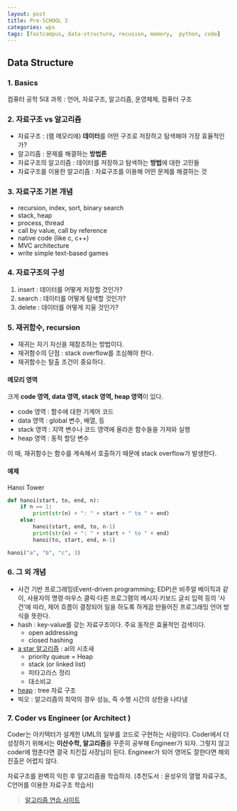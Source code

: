 ```yaml
---
layout: post
title: Pre-SCHOOL 3
categories: wps
tags: [fastcampus, data-structure, recusion, memory,  python, code]
---
```


## Data Structure

### 1. Basics

컴퓨터 공학 5대 과목 : 언어, 자료구조, 알고리즘, 운영체제, 컴퓨터 구조

### 2. 자료구조 vs 알고리즘

- 자료구조 : (램 메모리에) **데이터**를 어떤 구조로 저장하고 탐색해야 가장 효율적인가?
- 알고리즘 : 문제를 해결하는 **방법론**
- 자료구조의 알고리즘 : 데이터를 저장하고 탐색하는 **방법**에 대한 고민들
- 자료구조를 이용한 알고리즘 : 자료구조를 이용해 어떤 문제를 해결하는 것

### 3. 자료구조 기본 개념

- recursion, index, sort, binary search
- stack, heap
- process, thread
- call by value, call by reference
- native code (like c, c++)
- MVC architecture
- write simple text-based games

### 4. 자료구조의 구성

1. insert : 데이터를 어떻게 저장할 것인가?
2. search : 데이터를 어떻게 탐색할 것인가?
3. delete : 데이터를 어떻게 지울 것인가?

### 5. 재귀함수, recursion

* 재귀는 자기 자신을 재참조하는 방법이다.
* 재귀함수의 단점 : stack overflow를 조심해야 한다.
* 재귀함수는 탈출 조건이 중요하다.

#### 메모리 영역

크게 **code 영역, data 영역, stack 영역, heap 영역**이 있다.

- code 영역 : 함수에 대한 기계어 코드
- data 영역 : global 변수, 배열, 등
- stack 영역 : 지역 변수나 코드 영역에 올라온 함수들을 가져와 실행
- heap 영역 : 동적 할당 변수

이 때, 재귀함수는 함수를 계속해서 호출하기 때문에 stack overflow가 발생한다.

#### 예제

Hanoi Tower

```python
def hanoi(start, to, end, n):
    if n == 1:
        print(str(n) + ": " + start + " to " + end)
    else:
        hanoi(start, end, to, n-1)
        print(str(n) + ": " + start + " to " + end)
        hanoi(to, start, end, n-1)

hanoi("a", "b", "c", 3)

```


### 6. 그 외 개념

* 사건 기반 프로그래밍(Event-driven programming; EDP)은 비주얼 베이직과 같이, 사용자의 명령·마우스 클릭·다른 프로그램의 메시지·키보드 글쇠 입력 등의 ‘사건’에 따라, 제어 흐름이 결정되어 일을 하도록 하게끔 만들어진 프로그래밍 언어 방식을 뜻한다.
* hash : key-value를 갖는 자료구조이다. 주요 동작은 효율적인 검색이다.
  * open addressing
  * closed hashing
* [a star 알고리즘](https://ko.wikipedia.org/wiki/A*_알고리즘) : ai의 시조새
  * priority queue = Heap
  * stack (or linked list)
  * 피타고라스 정리
  * 대소비교
* [heap](https://ko.wikipedia.org/wiki/힙_(자료_구조)) : tree 자료 구조
* 빅오 : 알고리즘의 최악의 경우 성능, 즉 수행 시간의 상한을 나타냄

### 7. Coder vs Engineer (or Architect )

Coder는 아키텍터가 설계한 UML의 일부를 코드로 구현하는 사람이다. Coder에서 더 성장하기 위해서는 **이산수학, 알고리즘**을 꾸준히 공부해 Engineer가 되자. 그렇지 않고 coder에 멈춘다면 결국 치킨집 사장님이 된다. Engineer가 되어 영어도 잘한다면 해외진출은 어렵지 않다.

자료구조를 완벽히 익힌 후 알고리즘을 학습하자. (추천도서 : 윤성우의 열혈 자료구조, C언어를 이용한 자료구조 학습서)


> [알고리즘 연습 사이트](http://tryhelloworld.co.kr/challenges)
